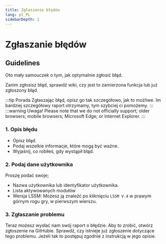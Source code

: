```yaml
---
title: Zgłaszanie błędów
lang: pl_PL
sidebarDepth: 2
---
```


# Zgłaszanie błędów

## Guidelines
Oto mały samouczek o tym, jak optymalnie zgłosić błąd.

Zanim zgłosisz błąd, sprawdź wiki, czy jest to zamierzona funkcja lub już zgłoszony błąd.

:::tip Porada
Zgłaszając błąd, opisz go tak szczegółowo, jak to możliwe. Im bardziej szczegółowy raport otrzymamy, tym szybciej ci pomożemy.
:::
:::warning Uwaga!
Please note that we do not officially support; older browsers; mobile browsers; Microsoft Edge; or Internet Explorer.
:::

### 1. Opis błędu
* Opisz błąd. 
* Podaj wszelkie informacje, które mogą być ważne. 
* Wyjaśnij, co robiłeś, gdy wystąpił błąd.

### 2. Podaj dane użytkownika
Proszę podać swoje;
* Nazwa użytkownika lub identyfikator użytkownika.
* Lista aktywowanych modułów
* Wersja LSSM: Możesz ją znaleźć po kliknięciu `LSSM V.4` w prawym górnym rogu gry, w pierwszym wierszu.

### 3. Zgłaszanie problemu
Teraz możesz wysłać nam swój raport o błędzie. Aby to zrobić, otwórz zgłoszenie na  <a :href="$theme.variables.github + '/issues'" target="_blank">GitHubie</a>. Sprawdź, czy istnieje już zgłoszenie dotyczące tego problemu. Jeżeli tak to postępuj zgodnie z instrukcją w jego opisie.

<!-- ==START_FOOTER== Do NOT edit anything below this line! Any edits will be removed as content is auto generated! -->
[lssm.status]: https://status.lss-manager.de/
[lssm.discord]: https://discord.gg/RcTNjpB
[lssm.userscript]: https://v4.lss-manager.de/lssm-v4.user.js
[lssm.donations]: https://donate.lss-manager.de/
[docs]: https://docs.lss-manager.de/
[docs.apps]: /pl_PL/apps.md
[docs.appstore]: /pl_PL/appstore.md
[docs.bugs]: /pl_PL/bugs.md
[docs.error_report]: /pl_PL/error_report.md
[docs.faq]: /pl_PL/faq.md
[docs.metadata]: /pl_PL/metadata.md
[docs.other]: /pl_PL/other.md
[docs.settings]: /pl_PL/settings.md
[docs.suggestions]: /pl_PL/suggestions.md
[docs.support]: /pl_PL/support.md
[games.self]: https://operatorratunkowy.pl
[tampermonkey]: https://tampermonkey.net/
[github]: https://github.com/LSS-Manager/LSSM-V.4
[github.issues]: https://github.com/LSS-Manager/LSSM-V.4/issues
[github.issues.open]: https://github.com/LSS-Manager/LSSM-V.4/issues?q=is%3Aissue+is%3Aopen+label%3Abug